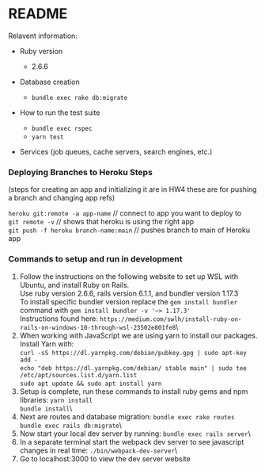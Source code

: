 # README

Relavent information:

* Ruby version
   - 2.6.6
   
* Database creation
   - `bundle exec rake db:migrate`

* How to run the test suite
   - `bundle exec rspec`
   - `yarn test`

* Services (job queues, cache servers, search engines, etc.)

### Deploying Branches to Heroku Steps
(steps for creating an app and initializing it are in HW4 these are for pushing a branch and changing app refs)

`heroku git:remote -a app-name`    // connect to app you want to deploy to \
`git remote -v`    // shows that heroku is using the right app \
`git push -f heroku branch-name:main`  // pushes branch to main of Heroku app 

### Commands to setup and run in development
1. Follow the instructions on the following website to set up WSL with Ubuntu, and install Ruby on Rails.\
Use ruby version 2.6.6, rails version 6.1.1, and bundler version 1.17.3\
To install specific bundler version replace the `gem install bundler` command with `gem install bundler -v '~> 1.17.3'`\
Instructions found here: `https://medium.com/swlh/install-ruby-on-rails-on-windows-10-through-wsl-23502e801fe8`\
2. When working with JavaScript we are using yarn to install our packages. Install Yarn with:\
`curl -sS https://dl.yarnpkg.com/debian/pubkey.gpg | sudo apt-key add -`\
`echo "deb https://dl.yarnpkg.com/debian/ stable main" | sudo tee /etc/apt/sources.list.d/yarn.list`\
`sudo apt update && sudo apt install yarn`
4. Setup is complete, run these commands to install ruby gems and npm libraries:
`yarn install`\
`bundle install`\
5. Next are routes and database migration:
`bundle exec rake routes`\
`bundle exec rails db:migrate`\
6. Now start your local dev server by running:
`bundle exec rails server`\
7. In a separate terminal start the webpack dev server to see javascript changes in real time:
`./bin/webpack-dev-server`\
8. Go to localhost:3000 to view the dev server website
